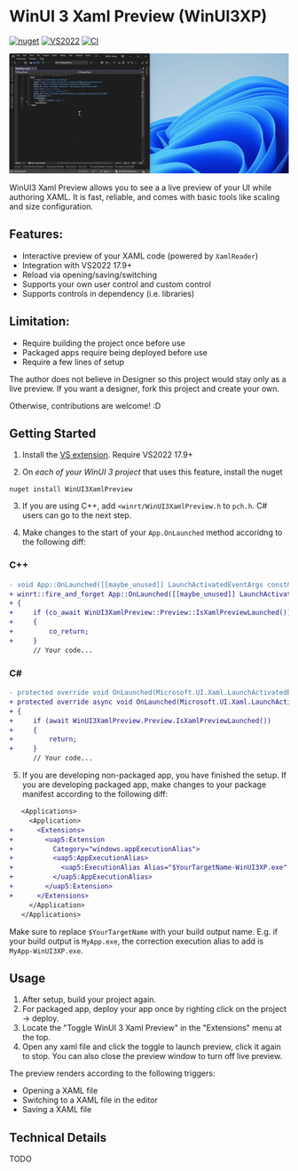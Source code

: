 # WinUI 3 Xaml Preview (WinUI3XP)

[![nuget](https://img.shields.io/nuget/v/WinUI3XamlPreview)](https://www.nuget.org/packages/WinUI3XamlPreview/)
[![VS2022](https://img.shields.io/visual-studio-marketplace/v/Roxk.winui3xamlpreview.svg?label=Visual%20Studio%202022%20(Preview))](https://marketplace.visualstudio.com/items?itemName=Roxk.winui3xamlpreview)
[![CI](https://github.com/roxk/WinUI3XamlPreview/actions/workflows/ci.yaml/badge.svg)](https://github.com/roxk/WinUI3XamlPreview/actions/workflows/ci.yaml)

![Image showcasing how to use WinUI 3 Xaml Preview](hero-banner.gif)

WinUI3 Xaml Preview allows you to see a a live preview of your UI while authoring XAML. It is fast, reliable, and comes with basic tools like scaling and size configuration.

## Features:
- Interactive preview of your XAML code (powered by `XamlReader`)
- Integration with VS2022 17.9+
- Reload via opening/saving/switching
- Supports your own user control and custom control
- Supports controls in dependency (i.e. libraries)

## Limitation:
- Require building the project once before use
- Packaged apps require being deployed before use
- Require a few lines of setup

The author does not believe in Designer so this project would stay only as a live preview. If you want a designer, fork this project and create your own.

Otherwise, contributions are welcome! :D

## Getting Started

1. Install the [VS extension](https://marketplace.visualstudio.com/items?itemName=Roxk.winui3xamlpreview). Require VS2022 17.9+

2. On _each of your WinUI 3 project_ that uses this feature, install the nuget

```
nuget install WinUI3XamlPreview
```

3. If you are using C++, add `<winrt/WinUI3XamlPreview.h` to `pch.h`. C# users can go to the next step.

4. Make changes to the start of your `App.OnLaunched` method accoridng to the following diff:

### C++
```diff
- void App::OnLaunched([[maybe_unused]] LaunchActivatedEventArgs const& e)
+ winrt::fire_and_forget App::OnLaunched([[maybe_unused]] LaunchActivatedEventArgs const& e)
+ {
+     if (co_await WinUI3XamlPreview::Preview::IsXamlPreviewLaunched())
+     {
+         co_return;
+     }
      // Your code...

```

### C#

```diff
- protected override void OnLaunched(Microsoft.UI.Xaml.LaunchActivatedEventArgs args)
+ protected override async void OnLaunched(Microsoft.UI.Xaml.LaunchActivatedEventArgs args)
+ {
+     if (await WinUI3XamlPreview.Preview.IsXamlPreviewLaunched())
+     {
+         return;
+     }
      // Your code...
```

5. If you are developing non-packaged app, you have finished the setup. If you are developing packaged app, make changes to your package manifest according to the following diff:

```diff
   <Applications>
     <Application>
+      <Extensions>
+        <uap5:Extension
+          Category="windows.appExecutionAlias">
+          <uap5:AppExecutionAlias>
+            <uap5:ExecutionAlias Alias="$YourTargetName-WinUI3XP.exe" />
+          </uap5:AppExecutionAlias>
+        </uap5:Extension>
+      </Extensions>
     </Application>
   </Applications>
```

Make sure to replace `$YourTargetName` with your build output name. E.g. if your build output is `MyApp.exe`, the correction execution alias to add is `MyApp-WinUI3XP.exe`.

## Usage

1. After setup, build your project again.
2. For packaged app, deploy your app once by righting click on the project -> deploy.
3. Locate the "Toggle WinUI 3 Xaml Preview" in the "Extensions" menu at the top.
4. Open any xaml file and click the toggle to launch preview, click it again to stop. You can also close the preview window to turn off live preview.

The preview renders according to the following triggers:
- Opening a XAML file
- Switching to a XAML file in the editor
- Saving a XAML file

## Technical Details

TODO
